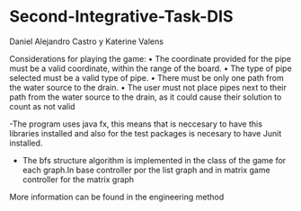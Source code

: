 # Second-Integrative-Task-DIS

Daniel Alejandro Castro y Katerine Valens

Considerations for playing the game:
•	The coordinate provided for the pipe must be a valid coordinate, within the range of the board.
•	The type of pipe selected must be a valid type of pipe.
•	There must be only one path from the water source to the drain. 
•	The user must not place pipes next to their path from the water source to the drain, as it could cause their solution to count as not valid

-The program uses java fx, this means that is neccesary to have this libraries installed and also for the test packages is necesary to have Junit installed.
- The bfs structure algorithm is implemented in the class of the game for each graph.In base controller por the list graph and in matrix game controller for the matrix graph

More information can be found in the engineering method
